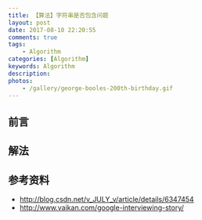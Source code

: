 ```yaml
---
title: 【算法】字符串是否包含问题
layout: post
date: 2017-08-10 22:20:55
comments: true
tags: 
    - Algorithm
categories: [Algorithm]
keywords: Algorithm
description: 
photos:
    - /gallery/george-booles-200th-birthday.gif
---
```





## 前言



## 解法







## 参考资料

- http://blog.csdn.net/v_JULY_v/article/details/6347454
- http://www.vaikan.com/google-interviewing-story/